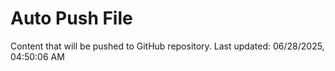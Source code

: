 # Auto Push File

Content that will be pushed to GitHub repository.
Last updated: 06/28/2025, 04:50:06 AM
